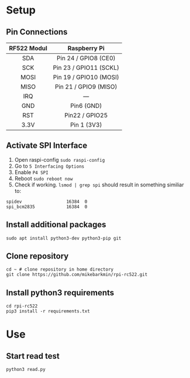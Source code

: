 # Setup

## Pin Connections

| RF522 Modul |      Raspberry Pi      |
| :---------: | :--------------------: |
|     SDA     |  Pin 24 / GPIO8 (CE0)  |
|     SCK     | Pin 23 / GPIO11 (SCKL) |
|    MOSI     | Pin 19 / GPIO10 (MOSI) |
|    MISO     | Pin 21 / GPIO9 (MISO)  |
|     IRQ     |           —            |
|     GND     |       Pin6 (GND)       |
|     RST     |     Pin22 / GPIO25     |
|    3.3V     |      Pin 1 (3V3)       |

## Activate SPI Interface

1. Open raspi-config `sudo raspi-config`
1. Go to `5 Interfacing Options`
1. Enable `P4 SPI`
1. Reboot `sudo reboot now`
1. Check if working. `lsmod | grep spi` should result in something similiar to: 
```
spidev                 16384  0
spi_bcm2835            16384  0
```

## Install additional packages

```
sudo apt install python3-dev python3-pip git
```

## Clone repository

```
cd ~ # clone repository in home directory
git clone https://github.com/mikebarkmin/rpi-rc522.git
```

## Install python3 requirements

```
cd rpi-rc522
pip3 install -r requirements.txt
```

# Use

## Start read test

```
python3 read.py
```
